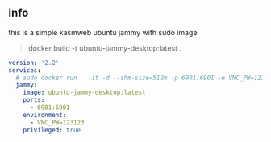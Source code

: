 ## info
this is a simple kasmweb ubuntu jammy with sudo image 


> docker build -t ubuntu-jammy-desktop:latest . 

```yaml
version: '2.2'
services:
  # sudo docker run   -it -d --shm-size=512m -p 6901:6901 -e VNC_PW=123 kasmweb/ubuntu-jammy-desktop:1.15.0-rolling
  jammy:
    image: ubuntu-jammy-desktop:latest
    ports:
      - 6901:6901
    environment:
      - VNC_PW=123123
    privileged: true
```